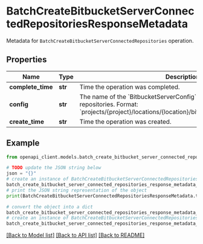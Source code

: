 # BatchCreateBitbucketServerConnectedRepositoriesResponseMetadata

Metadata for `BatchCreateBitbucketServerConnectedRepositories` operation.

## Properties

Name | Type | Description | Notes
------------ | ------------- | ------------- | -------------
**complete_time** | **str** | Time the operation was completed. | [optional] 
**config** | **str** | The name of the &#x60;BitbucketServerConfig&#x60; that added connected repositories. Format: &#x60;projects/{project}/locations/{location}/bitbucketServerConfigs/{config}&#x60; | [optional] 
**create_time** | **str** | Time the operation was created. | [optional] 

## Example

```python
from openapi_client.models.batch_create_bitbucket_server_connected_repositories_response_metadata import BatchCreateBitbucketServerConnectedRepositoriesResponseMetadata

# TODO update the JSON string below
json = "{}"
# create an instance of BatchCreateBitbucketServerConnectedRepositoriesResponseMetadata from a JSON string
batch_create_bitbucket_server_connected_repositories_response_metadata_instance = BatchCreateBitbucketServerConnectedRepositoriesResponseMetadata.from_json(json)
# print the JSON string representation of the object
print(BatchCreateBitbucketServerConnectedRepositoriesResponseMetadata.to_json())

# convert the object into a dict
batch_create_bitbucket_server_connected_repositories_response_metadata_dict = batch_create_bitbucket_server_connected_repositories_response_metadata_instance.to_dict()
# create an instance of BatchCreateBitbucketServerConnectedRepositoriesResponseMetadata from a dict
batch_create_bitbucket_server_connected_repositories_response_metadata_from_dict = BatchCreateBitbucketServerConnectedRepositoriesResponseMetadata.from_dict(batch_create_bitbucket_server_connected_repositories_response_metadata_dict)
```
[[Back to Model list]](../README.md#documentation-for-models) [[Back to API list]](../README.md#documentation-for-api-endpoints) [[Back to README]](../README.md)


